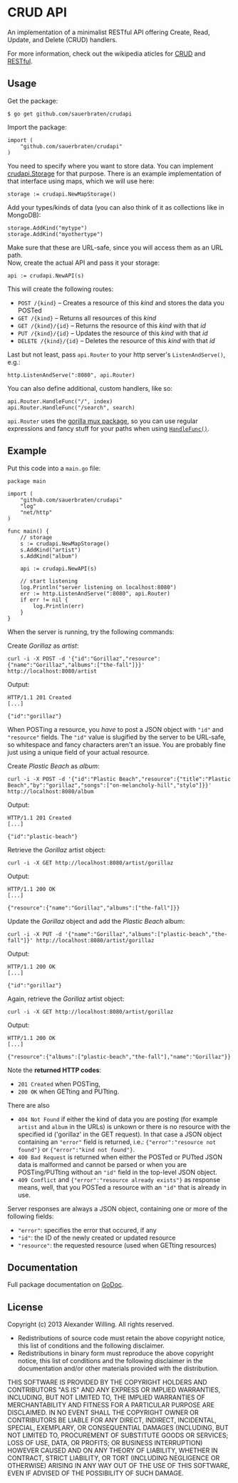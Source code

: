# CRUD API

An implementation of a minimalist RESTful API offering Create, Read, Update, and Delete (CRUD) handlers.

For more information, check out the wikipedia aticles for [CRUD](http://en.wikipedia.org/wiki/Create,_read,_update_and_delete) and [RESTful](http://en.wikipedia.org/wiki/RESTful).

## Usage

Get the package:

	$ go get github.com/sauerbraten/crudapi

Import the package:

	import (
		"github.com/sauerbraten/crudapi"
	)

You need to specify where you want to store data. You can implement [crudapi.Storage](http://godoc.org/github.com/sauerbraten/crudapi#Storage) for that purpose. There is an example implementation of that interface using maps, which we will use here:

	storage := crudapi.NewMapStorage()

Add your types/kinds of data (you can also think of it as collections like in MongoDB):

	storage.AddKind("mytype")
	storage.AddKind("myothertype")

Make sure that these are URL-safe, since you will access them as an URL path.  
Now, create the actual API and pass it your storage:

	api := crudapi.NewAPI(s)

This will create the following routes:

- `POST /{kind}` – Creates a resource of this *kind* and stores the data you POSTed
- `GET /{kind}` – Returns all resources of this *kind*
- `GET /{kind}/{id}` – Returns the resource of this *kind* with that *id*
- `PUT /{kind}/{id}` – Updates the resource of this *kind* with that *id*
- `DELETE /{kind}/{id}` – Deletes the resource of this *kind* with that *id*

Last but not least, pass `api.Router` to your http server's `ListenAndServe()`, e.g.:

	http.ListenAndServe(":8080", api.Router)

You can also define additional, custom handlers, like so:

	api.Router.HandleFunc("/", index)
	api.Router.HandleFunc("/search", search)

`api.Router` uses the [gorilla mux package](http://www.gorillatoolkit.org/pkg/mux), so you can use regular expressions and fancy stuff for your paths when using [`HandleFunc()`](http://www.gorillatoolkit.org/pkg/mux#Route.HandlerFunc).


## Example

Put this code into a `main.go` file:

	package main

	import (
		"github.com/sauerbraten/crudapi"
		"log"
		"net/http"
	)

	func main() {
		// storage
		s := crudapi.NewMapStorage()
		s.AddKind("artist")
		s.AddKind("album")

		api := crudapi.NewAPI(s)

		// start listening
		log.Println("server listening on localhost:8080")
		err := http.ListenAndServe(":8080", api.Router)
		if err != nil {
			log.Println(err)
		}
	}

When the server is running, try the following commands:

Create *Gorillaz* as *artist*:

	curl -i -X POST -d '{"id":"Gorillaz","resource":{"name":"Gorillaz","albums":["the-fall"]}}' http://localhost:8080/artist

Output:

	HTTP/1.1 201 Created
	[...]

	{"id":"gorillaz"}

When POSTing a resource, you *have* to post a JSON object with `"id"` and `"resource"` fields. The `"id"` value is slugified by the server to be URL-safe, so whitespace and fancy characters aren't an issue. You are probably fine just using a unique field of your actual resource.

Create *Plastic Beach* as *album*:

	curl -i -X POST -d '{"id":"Plastic Beach","resource":{"title":"Plastic Beach","by":"gorillaz","songs":["on-melancholy-hill","stylo"]}}' http://localhost:8080/album

Output:

	HTTP/1.1 201 Created
	[...]

	{"id":"plastic-beach"}

Retrieve the *Gorillaz* artist object:

	curl -i -X GET http://localhost:8080/artist/gorillaz

Output:

	HTTP/1.1 200 OK
	[...]

	{"resource":{"name":"Gorillaz","albums":["the-fall"]}}

Update the *Gorillaz* object and add the *Plastic Beach* album:

	curl -i -X PUT -d '{"name":"Gorillaz","albums":["plastic-beach","the-fall"]}' http://localhost:8080/artist/gorillaz

Output:

	HTTP/1.1 200 OK
	[...]

	{"id":"gorillaz"}

Again, retrieve the *Gorillaz* artist object:

	curl -i -X GET http://localhost:8080/artist/gorillaz

Output:

	HTTP/1.1 200 OK
	[...]

	{"resource":{"albums":["plastic-beach","the-fall"],"name":"Gorillaz"}}


Note the **returned HTTP codes**:

- `201 Created` when POSTing,
- `200 OK` when GETting and PUTting.

There are also

- `404 Not Found` if either the kind of data you are posting (for example `artist` and `album` in the URLs) is unkown or there is no resource with the specified id ('gorillaz' in the GET request). In that case a JSON object containing an `"error"` field is returned, i.e.: `{"error":"resource not found"}` or `{"error":"kind not found"}`.
- `400 Bad Request` is returned when either the POSTed or PUTted JSON data is malformed and cannot be parsed or when you are POSTing/PUTting without an `"id"` field in the top-level JSON object.
- `409 Conflict` and `{"error":"resource already exists"}` as response means, well, that you POSTed a resource with an `"id"` that is already in use.

Server responses are always a JSON object, containing one or more of the following fields:

- `"error"`: specifies the error that occured, if any
- `"id"`: the ID of the newly created or updated resource
- `"resource"`: the requested resource (used when GETting resources)


## Documentation

Full package documentation on [GoDoc](http://godoc.org/github.com/sauerbraten/crudapi).

## License

Copyright (c) 2013 Alexander Willing. All rights reserved.

- Redistributions of source code must retain the above copyright notice, this list of conditions and the following disclaimer.
- Redistributions in binary form must reproduce the above copyright notice, this list of conditions and the following disclaimer in the documentation and/or other materials provided with the distribution.

THIS SOFTWARE IS PROVIDED BY THE COPYRIGHT HOLDERS AND CONTRIBUTORS	"AS IS" AND ANY EXPRESS OR IMPLIED WARRANTIES, INCLUDING, BUT NOT LIMITED TO, THE IMPLIED WARRANTIES OF MERCHANTABILITY AND FITNESS FOR A PARTICULAR PURPOSE ARE DISCLAIMED. IN NO EVENT SHALL THE COPYRIGHT OWNER OR CONTRIBUTORS BE LIABLE FOR ANY DIRECT, INDIRECT, INCIDENTAL, SPECIAL, EXEMPLARY, OR CONSEQUENTIAL DAMAGES (INCLUDING, BUT NOT LIMITED TO, PROCUREMENT OF SUBSTITUTE GOODS OR SERVICES; LOSS OF USE, DATA, OR PROFITS; OR BUSINESS INTERRUPTION) HOWEVER CAUSED AND ON ANY THEORY OF LIABILITY, WHETHER IN CONTRACT, STRICT LIABILITY, OR TORT (INCLUDING NEGLIGENCE OR OTHERWISE) ARISING IN ANY WAY OUT OF THE USE OF THIS SOFTWARE, EVEN IF ADVISED OF THE POSSIBILITY OF SUCH DAMAGE.